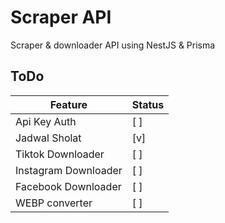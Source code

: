 # Scraper API

Scraper & downloader API using NestJS & Prisma

## ToDo

| Feature              | Status |
| -------------------- | ------ |
| Api Key Auth         | [ ]    |
| Jadwal Sholat        | [v]    |
| Tiktok Downloader    | [ ]    |
| Instagram Downloader | [ ]    |
| Facebook Downloader  | [ ]    |
| WEBP converter       | [ ]    |
